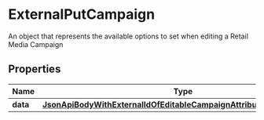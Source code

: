 

# ExternalPutCampaign

An object that represents the available options to set when editing a Retail Media Campaign

## Properties

Name | Type | Description | Notes
------------ | ------------- | ------------- | -------------
**data** | [**JsonApiBodyWithExternalIdOfEditableCampaignAttributesAndCampaign**](JsonApiBodyWithExternalIdOfEditableCampaignAttributesAndCampaign.md) |  |  [optional]



